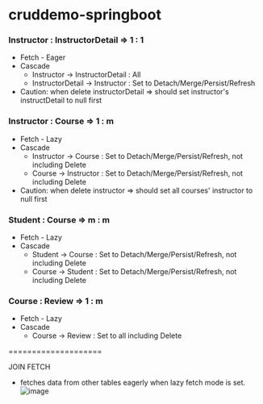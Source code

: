# cruddemo-springboot

### Instructor : InstructorDetail => 1 : 1
  - Fetch - Eager
  - Cascade 
    - Instructor -> InstructorDetail : All
    - InstructorDetail -> Instructor : Set to Detach/Merge/Persist/Refresh
  - Caution: when delete instructorDetail => should set instructor's instructDetail to null first


### Instructor : Course => 1 : m  
  - Fetch - Lazy
  - Cascade
    - Instructor -> Course : Set to Detach/Merge/Persist/Refresh, not including Delete
    - Course -> Instructor : Set to Detach/Merge/Persist/Refresh, not including Delete
  - Caution: when delete instructor => should set all courses' instructor to null first


### Student : Course =>  m : m
  - Fetch - Lazy
  - Cascade
    - Student -> Course : Set to Detach/Merge/Persist/Refresh, not including Delete
    - Course -> Student : Set to Detach/Merge/Persist/Refresh, not including Delete


### Course : Review => 1 : m
  - Fetch - Lazy
  - Cascade 
    - Course -> Review : Set to all including Delete


====================


JOIN FETCH
  - fetches data from other tables eagerly when lazy fetch mode is set.
![image](https://github.com/kimgyver/cruddemo-springboot/assets/23451818/d305f8d8-3164-4ab7-9c77-9cacf2e9fda5)
